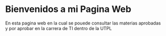 Bienvenidos a mi Pagina Web
============================

En esta pagina web en la cual se pouede consultar las materias aprobadas y por aprobar en la carrera de TI dentro de la UTPL
